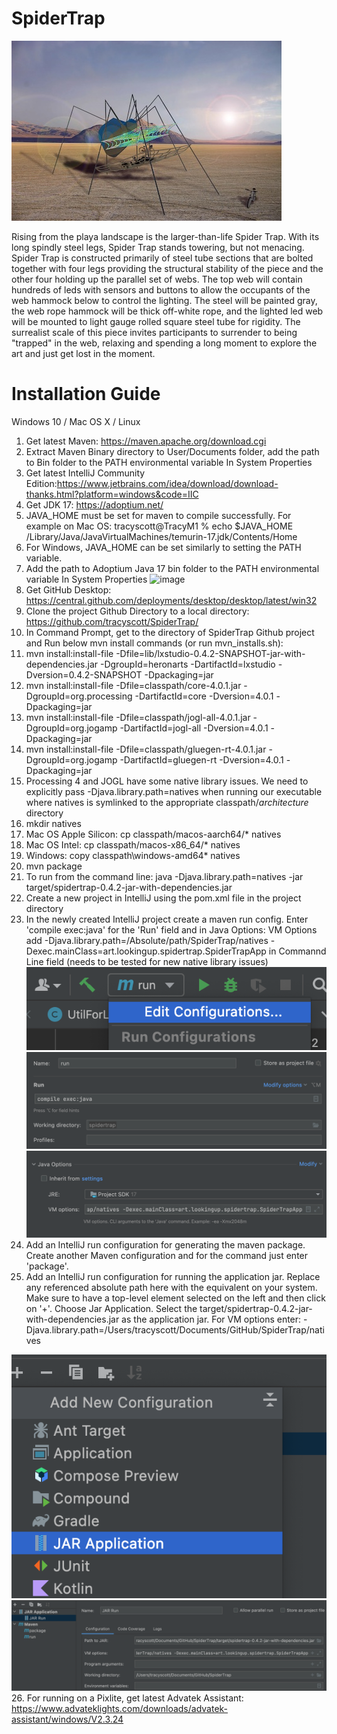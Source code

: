 # SpiderTrap
![spider trap](imgs/spidertrap.jpg "SpiderTrap")


Rising from the playa landscape is the larger-than-life Spider Trap. With its long spindly steel legs, 
Spider Trap stands towering, but not menacing. Spider Trap is constructed primarily of steel tube 
sections that are bolted together with four legs providing the structural stability of the piece and the 
other four holding up the parallel set of webs. The top web will contain hundreds of leds with sensors 
and buttons to allow the occupants of the web hammock below to control the lighting. The steel will be 
painted gray, the web rope hammock will be thick off-white rope, and the lighted led web will be mounted 
to light gauge rolled square steel tube for rigidity. The surrealist scale of this piece invites participants 
to surrender to being "trapped" in the web, relaxing and spending a long moment to explore the art and just get 
lost in the moment.


# Installation Guide
Windows 10 / Mac OS X / Linux
1. Get latest Maven: https://maven.apache.org/download.cgi
2. Extract Maven Binary directory to User/Documents folder, add the path to Bin folder to the PATH environmental variable In System Properties
3. Get latest IntelliJ Community Edition:https://www.jetbrains.com/idea/download/download-thanks.html?platform=windows&code=IIC 
4. Get JDK 17: https://adoptium.net/
5. JAVA_HOME must be set for maven to compile successfully. For example on Mac OS: tracyscott@TracyM1 % echo $JAVA_HOME
   /Library/Java/JavaVirtualMachines/temurin-17.jdk/Contents/Home
6. For Windows, JAVA_HOME can be set similarly to setting the PATH variable.
7. Add the path to Adoptium Java 17 bin folder to the PATH environmental variable In System Properties
![image](https://user-images.githubusercontent.com/36283333/149656913-bb1a55fa-a542-4afe-988f-ee23ba117b8b.png)
8. Get GitHub Desktop: https://central.github.com/deployments/desktop/desktop/latest/win32
9. Clone the project Github Directory to a local directory: https://github.com/tracyscott/SpiderTrap/
10. In Command Prompt, get to the directory of SpiderTrap Github project and Run below mvn install commands (or run mvn_installs.sh):
11. mvn install:install-file -Dfile=lib/lxstudio-0.4.2-SNAPSHOT-jar-with-dependencies.jar -DgroupId=heronarts -DartifactId=lxstudio -Dversion=0.4.2-SNAPSHOT -Dpackaging=jar
12. mvn install:install-file -Dfile=classpath/core-4.0.1.jar -DgroupId=org.processing -DartifactId=core -Dversion=4.0.1 -Dpackaging=jar
13. mvn install:install-file -Dfile=classpath/jogl-all-4.0.1.jar -DgroupId=org.jogamp -DartifactId=jogl-all -Dversion=4.0.1 -Dpackaging=jar
14. mvn install:install-file -Dfile=classpath/gluegen-rt-4.0.1.jar -DgroupId=org.jogamp -DartifactId=gluegen-rt -Dversion=4.0.1 -Dpackaging=jar
15. Processing 4 and JOGL have some native library issues.  We need to explicitly pass -Djava.library.path=natives when running our executable where natives is symlinked to the appropriate classpath/*architecture* directory
16. mkdir natives
17. Mac OS Apple Silicon: cp classpath/macos-aarch64/* natives
18. Mac OS Intel: cp classpath/macos-x86_64/* natives
19. Windows: copy classpath\windows-amd64\* natives
20. mvn package
21. To run from the command line: java -Djava.library.path=natives -jar target/spidertrap-0.4.2-jar-with-dependencies.jar
22. Create a new project in IntelliJ using the pom.xml file in the project directory
23. In the newly created IntelliJ project create a maven run config. Enter 'compile exec:java' for the 'Run' field and in Java Options: VM Options add -Djava.library.path=/Absolute/path/SpiderTrap/natives -Dexec.mainClass=art.lookingup.spidertrap.SpiderTrapApp in Commannd Line field (needs to be tested for new native library issues)
![image](imgs/intellij_run_config.png)
![image](imgs/intellij_run_args.png)
![image](imgs/intellij_java_args.png)
24. Add an IntelliJ run configuration for generating the maven package. Create another Maven configuration and for the command just enter 'package'.
25. Add an IntelliJ run configuration for running the application jar.  Replace any referenced absolute path here with the equivalent on your system. Make sure to have a top-level element selected on the left and then click on '+'.  Choose Jar Application.  Select the target/spidertrap-0.4.2-jar-with-dependencies.jar as the application jar.  For VM options enter: -Djava.library.path=/Users/tracyscott/Documents/GitHub/SpiderTrap/natives

![image](imgs/intellij_jar_config.png)
![image](imgs/intellij_jar_config2.png)
26. For running on a Pixlite, get latest Advatek Assistant: https://www.advateklights.com/downloads/advatek-assistant/windows/V2.3.24

